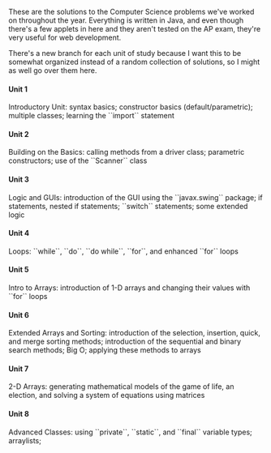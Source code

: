 These are the solutions to the Computer Science problems we've worked on throughout the year. Everything is written in Java, and 
even though there's a few applets in here and they aren't tested on the AP exam, they're very useful for web development.

There's a new branch for each unit of study because I want this to be somewhat organized instead of a random collection of solutions, 
so I might as well go over them here.

<h4>Unit 1</h4>
Introductory Unit: syntax basics; constructor basics (default/parametric); multiple classes; learning the ``import`` statement

<h4>Unit 2</h4>
Building on the Basics: calling methods from a driver class; parametric constructors; use of the ``Scanner`` class

<h4>Unit 3</h4>
Logic and GUIs: introduction of the GUI using the ``javax.swing`` package; if statements, nested if statements; ``switch`` statements; 
some extended logic

<h4>Unit 4</h4>
Loops: ``while``, ``do``, ``do while``, ``for``, and enhanced ``for`` loops

<h4>Unit 5</h4>
Intro to Arrays: introduction of 1-D arrays and changing their values with ``for`` loops

<h4>Unit 6</h4>
Extended Arrays and Sorting: introduction of the selection, insertion, quick, and merge sorting methods; introduction of the sequential 
and binary search methods; Big O; applying these methods to arrays

<h4>Unit 7</h4>
2-D Arrays: generating mathematical models of the game of life, an election, and solving a system of equations using matrices

<h4>Unit 8</h4>
Advanced Classes: using ``private``, ``static``, and ``final`` variable types; arraylists; 